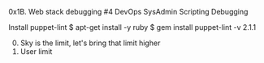 0x1B. Web stack debugging #4
DevOps
SysAdmin
Scripting
Debugging

Install puppet-lint
$ apt-get install -y ruby
$ gem install puppet-lint -v 2.1.1


0. Sky is the limit, let's bring that limit higher
1. User limit
